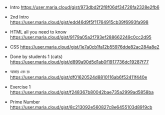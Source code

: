 * Intro 
https://user.maria.cloud/gist/973dbd2f2f8f06df34726fa2328e2fb6
* 2nd Intro 
https://user.maria.cloud/gist/edd46d9f5f11764915cb39f6993fa998
* HTML all you need to know
https://user.maria.cloud/gist/9179a05a2f793ef288662249c0cc2d95
* CSS https://user.maria.cloud/gist/1e7a0cb1fa12b55976dde82ac284a8e2
* Done by students 1 (cats)
https://user.maria.cloud/gist/d899a90d5d1ab0f1917736dc19287f77
* আকার  এবং রং
https://user.maria.cloud/gist/df01620524d8810116ab6f52411f440e

* Exercise 1
https://user.maria.cloud/gist/f248367b80042bae735a2999ad5858ba


* Prime Number 
  https://user.maria.cloud/gist/8c213092e560827c8e6455103d8919cb
